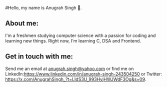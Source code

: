#Hello, my name is Anugrah Singh 👋.



## About me: 

I'm a freshmen studying computer science with a passion for coding and learning new things. Right now, I'm learning C, DSA and Frontend. 




## Get in touch with me: 

Send me an email at anugrah.singh@yahoo.com or 
find me on LinkedIn:https://www.linkedin.com/in/anugrah-singh-243504250  or 
Twitter: https://x.com/AnugrahSingh_?t=LIdS3U_993HyjHWJWdF3Og&s=09.
